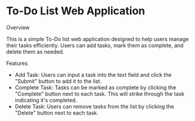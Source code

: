 # To-Do List Web Application

Overview

This is a simple To-Do list web application designed to help users manage their tasks efficiently.
Users can add tasks, mark them as complete, and delete them as needed.

Features
- Add Task: Users can input a task into the text field and click the "Submit" button to add it to the list.
- Complete Task: Tasks can be marked as complete by clicking the "Complete" button next to each task.
   This will strike through the task indicating it's completed.
- Delete Task: Users can remove tasks from the list by clicking the "Delete" button next to each task.
